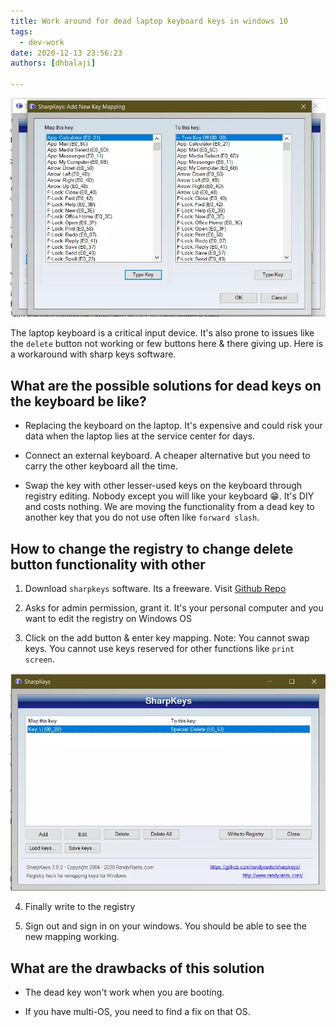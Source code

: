 ```yaml
---
title: Work around for dead laptop keyboard keys in windows 10
tags:
  - dev-work
date: 2020-12-13 23:56:23
authors: [dhbalaji]

---
```


![Sharp keys](./assets/SharpKeys.webp)

The laptop keyboard is a critical input device. It's also prone to issues like the `delete` button not working or few buttons here & there giving up. Here is a workaround with sharp keys software.

<!-- truncate -->
 
## What are the possible solutions for dead keys on the keyboard be like?

- Replacing the keyboard on the laptop. It's expensive and could risk your data when the laptop lies at the service center for days.

- Connect an external keyboard. A cheaper alternative but you need to carry the other keyboard all the time.

- Swap the key with other lesser-used keys on the keyboard through registry editing. Nobody except you will like your keyboard 😁. It's DIY and costs nothing. We are moving the functionality from a dead key to another key that you do not use often like `forward slash`.

## How to change the registry to change delete button functionality with other

1. Download `sharpkeys` software. Its a freeware. Visit <a href="https://github.com/randyrants/sharpkeys">Github Repo</a>

2. Asks for admin permission, grant it. It's your personal computer and you want to edit the registry on Windows OS

3. Click on the add button & enter key mapping. Note: You cannot swap keys. You cannot use keys reserved for other functions like `print screen`.


![sharp keys mapping](./assets/addkeymappingSharpKeys.webp)

4. Finally write to the registry

5. Sign out and sign in on your windows. You should be able to see the new mapping working.

## What are the drawbacks of this solution

- The dead key won't work when you are booting.

- If you have multi-OS, you need to find a fix on that OS.
